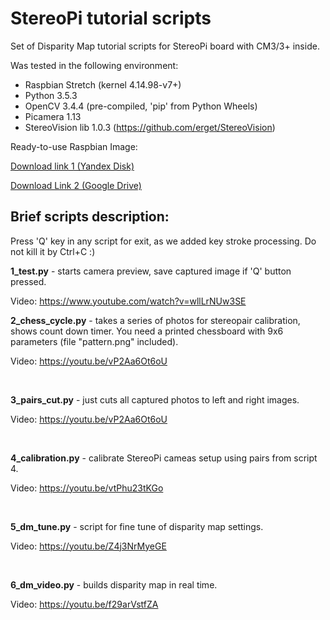 StereoPi tutorial scripts
===========

Set of Disparity Map tutorial scripts for StereoPi board with CM3/3+ inside.

Was tested in the following environment:
* Raspbian Stretch (kernel 4.14.98-v7+)
* Python 3.5.3 
* OpenCV 3.4.4 (pre-compiled, 'pip' from Python Wheels)
* Picamera 1.13
* StereoVision lib 1.0.3 (https://github.com/erget/StereoVision)

Ready-to-use Raspbian Image:

[Download link 1 (Yandex Disk)](https://yadi.sk/d/LmtW1J71t3q99A)

[Download Link 2 (Google Drive)](https://drive.google.com/file/d/15XxYGlfiBkPsNS3JAnE5JViCgBtPzfSX/view?usp=sharing)


## Brief scripts description:

Press 'Q' key in any script for exit, as we added key stroke processing. Do not kill it by Ctrl+C :) 

<b>1_test.py</b> - starts camera preview, save captured image if 'Q' button pressed.

Video: https://www.youtube.com/watch?v=wllLrNUw3SE
<br>

<b>2_chess_cycle.py</b> - takes a series of photos for stereopair calibration, shows count
down timer. You need a printed chessboard with 9x6 parameters (file "pattern.png" included).

Video: https://youtu.be/vP2Aa6Ot6oU

<br>

<b>3_pairs_cut.py</b> - just cuts all captured photos to left and right images.<br>

Video: https://youtu.be/vP2Aa6Ot6oU

<br>

<b>4_calibration.py</b> - calibrate StereoPi cameas setup using pairs from script 4.

Video: https://youtu.be/vtPhu23tKGo

<br>


<b>5_dm_tune.py</b> - script for fine tune of disparity map settings.<br>

Video: https://youtu.be/Z4j3NrMyeGE

<br>

<b>6_dm_video.py</b> - builds disparity map in real time.<br>

Video: https://youtu.be/f29arVstfZA

<br>



